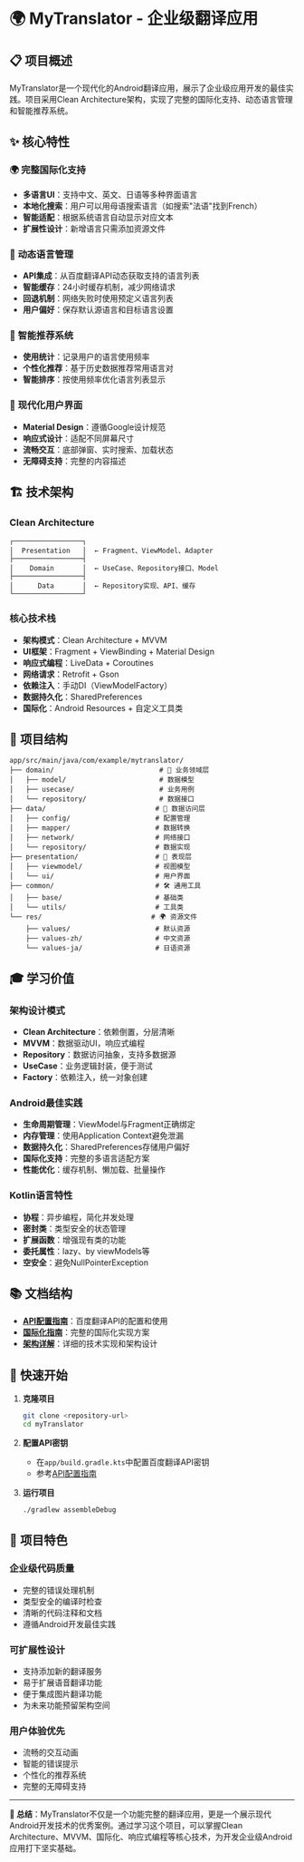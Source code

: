 # 🌍 MyTranslator - 企业级翻译应用

## 📋 **项目概述**

MyTranslator是一个现代化的Android翻译应用，展示了企业级应用开发的最佳实践。项目采用Clean Architecture架构，实现了完整的国际化支持、动态语言管理和智能推荐系统。

## ✨ **核心特性**

### 🌍 **完整国际化支持**
- **多语言UI**：支持中文、英文、日语等多种界面语言
- **本地化搜索**：用户可以用母语搜索语言（如搜索"法语"找到French）
- **智能适配**：根据系统语言自动显示对应文本
- **扩展性设计**：新增语言只需添加资源文件

### 🔄 **动态语言管理**
- **API集成**：从百度翻译API动态获取支持的语言列表
- **智能缓存**：24小时缓存机制，减少网络请求
- **回退机制**：网络失败时使用预定义语言列表
- **用户偏好**：保存默认源语言和目标语言设置

### 🎯 **智能推荐系统**
- **使用统计**：记录用户的语言使用频率
- **个性化推荐**：基于历史数据推荐常用语言对
- **智能排序**：按使用频率优化语言列表显示

### 🎨 **现代化用户界面**
- **Material Design**：遵循Google设计规范
- **响应式设计**：适配不同屏幕尺寸
- **流畅交互**：底部弹窗、实时搜索、加载状态
- **无障碍支持**：完整的内容描述

## 🏗️ **技术架构**

### **Clean Architecture**
```
┌─────────────────┐
│  Presentation   │  ← Fragment、ViewModel、Adapter
├─────────────────┤
│    Domain       │  ← UseCase、Repository接口、Model
├─────────────────┤
│      Data       │  ← Repository实现、API、缓存
└─────────────────┘
```

### **核心技术栈**
- **架构模式**：Clean Architecture + MVVM
- **UI框架**：Fragment + ViewBinding + Material Design
- **响应式编程**：LiveData + Coroutines
- **网络请求**：Retrofit + Gson
- **依赖注入**：手动DI（ViewModelFactory）
- **数据持久化**：SharedPreferences
- **国际化**：Android Resources + 自定义工具类

## 📂 **项目结构**

```
app/src/main/java/com/example/mytranslator/
├── domain/                          # 🎯 业务领域层
│   ├── model/                       # 数据模型
│   ├── usecase/                     # 业务用例
│   └── repository/                  # 数据接口
├── data/                           # 🔧 数据访问层
│   ├── config/                     # 配置管理
│   ├── mapper/                     # 数据转换
│   ├── network/                    # 网络接口
│   └── repository/                 # 数据实现
├── presentation/                   # 🎨 表现层
│   ├── viewmodel/                  # 视图模型
│   └── ui/                         # 用户界面
├── common/                         # 🛠️ 通用工具
│   ├── base/                       # 基础类
│   └── utils/                      # 工具类
└── res/                           # 🌍 资源文件
    ├── values/                     # 默认资源
    ├── values-zh/                  # 中文资源
    └── values-ja/                  # 日语资源
```

## 🎓 **学习价值**

### **架构设计模式**
- **Clean Architecture**：依赖倒置，分层清晰
- **MVVM**：数据驱动UI，响应式编程
- **Repository**：数据访问抽象，支持多数据源
- **UseCase**：业务逻辑封装，便于测试
- **Factory**：依赖注入，统一对象创建

### **Android最佳实践**
- **生命周期管理**：ViewModel与Fragment正确绑定
- **内存管理**：使用Application Context避免泄漏
- **数据持久化**：SharedPreferences存储用户偏好
- **国际化支持**：完整的多语言适配方案
- **性能优化**：缓存机制、懒加载、批量操作

### **Kotlin语言特性**
- **协程**：异步编程，简化并发处理
- **密封类**：类型安全的状态管理
- **扩展函数**：增强现有类的功能
- **委托属性**：lazy、by viewModels等
- **空安全**：避免NullPointerException

## 📚 **文档结构**

- **[API配置指南](API_SETUP_GUIDE.md)**：百度翻译API的配置和使用
- **[国际化指南](internationalization-guide.md)**：完整的国际化实现方案
- **[架构详解](branches/textTranslation.md)**：详细的技术实现和架构设计

## 🚀 **快速开始**

1. **克隆项目**
   ```bash
   git clone <repository-url>
   cd myTranslator
   ```

2. **配置API密钥**
   - 在`app/build.gradle.kts`中配置百度翻译API密钥
   - 参考[API配置指南](API_SETUP_GUIDE.md)

3. **运行项目**
   ```bash
   ./gradlew assembleDebug
   ```

## 🎯 **项目特色**

### **企业级代码质量**
- 完整的错误处理机制
- 类型安全的编译时检查
- 清晰的代码注释和文档
- 遵循Android开发最佳实践

### **可扩展性设计**
- 支持添加新的翻译服务
- 易于扩展语音翻译功能
- 便于集成图片翻译功能
- 为未来功能预留架构空间

### **用户体验优先**
- 流畅的交互动画
- 智能的错误提示
- 个性化的推荐系统
- 完整的无障碍支持

---

**🎉 总结**：MyTranslator不仅是一个功能完整的翻译应用，更是一个展示现代Android开发技术的优秀案例。通过学习这个项目，可以掌握Clean Architecture、MVVM、国际化、响应式编程等核心技术，为开发企业级Android应用打下坚实基础。
